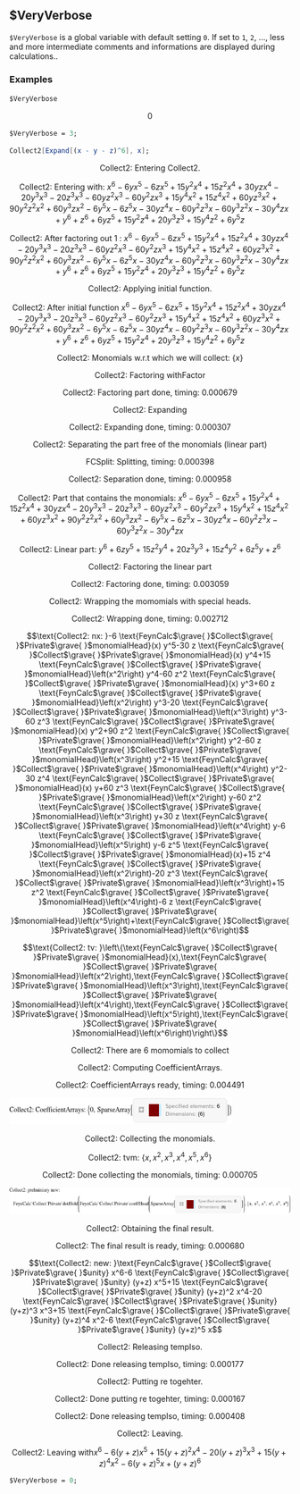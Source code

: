 ##  $VeryVerbose 

`$VeryVerbose` is a global variable with default setting `0`. If set to `1`, `2`, ..., less and more intermediate comments and informations are displayed during calculations..

###  Examples 

```mathematica
$VeryVerbose
```

$$0$$

```mathematica
$VeryVerbose = 3;
```

```mathematica
Collect2[Expand[(x - y - z)^6], x];
```

$$\text{Collect2: Entering Collect2.}$$

$$\text{Collect2: Entering with: }x^6-6 y x^5-6 z x^5+15 y^2 x^4+15 z^2 x^4+30 y z x^4-20 y^3 x^3-20 z^3 x^3-60 y z^2 x^3-60 y^2 z x^3+15 y^4 x^2+15 z^4 x^2+60 y z^3 x^2+90 y^2 z^2 x^2+60 y^3 z x^2-6 y^5 x-6 z^5 x-30 y z^4 x-60 y^2 z^3 x-60 y^3 z^2 x-30 y^4 z x+y^6+z^6+6 y z^5+15 y^2 z^4+20 y^3 z^3+15 y^4 z^2+6 y^5 z$$

$$\text{Collect2: After factoring out }1\text{ : }x^6-6 y x^5-6 z x^5+15 y^2 x^4+15 z^2 x^4+30 y z x^4-20 y^3 x^3-20 z^3 x^3-60 y z^2 x^3-60 y^2 z x^3+15 y^4 x^2+15 z^4 x^2+60 y z^3 x^2+90 y^2 z^2 x^2+60 y^3 z x^2-6 y^5 x-6 z^5 x-30 y z^4 x-60 y^2 z^3 x-60 y^3 z^2 x-30 y^4 z x+y^6+z^6+6 y z^5+15 y^2 z^4+20 y^3 z^3+15 y^4 z^2+6 y^5 z$$

$$\text{Collect2: Applying initial function.}$$

$$\text{Collect2: After initial function }x^6-6 y x^5-6 z x^5+15 y^2 x^4+15 z^2 x^4+30 y z x^4-20 y^3 x^3-20 z^3 x^3-60 y z^2 x^3-60 y^2 z x^3+15 y^4 x^2+15 z^4 x^2+60 y z^3 x^2+90 y^2 z^2 x^2+60 y^3 z x^2-6 y^5 x-6 z^5 x-30 y z^4 x-60 y^2 z^3 x-60 y^3 z^2 x-30 y^4 z x+y^6+z^6+6 y z^5+15 y^2 z^4+20 y^3 z^3+15 y^4 z^2+6 y^5 z$$

$$\text{Collect2: Monomials w.r.t which we will collect: }\{x\}$$

$$\text{Collect2: Factoring with}\text{Factor}$$

$$\text{Collect2: Factoring part done, timing: }0.000679$$

$$\text{Collect2: Expanding}$$

$$\text{Collect2: Expanding done, timing: }0.000307$$

$$\text{Collect2: Separating the part free of the monomials (linear part)}$$

$$\text{FCSplit: Splitting, timing: }0.000398$$

$$\text{Collect2: Separation done, timing: }0.000958$$

$$\text{Collect2: Part that contains the monomials: }x^6-6 y x^5-6 z x^5+15 y^2 x^4+15 z^2 x^4+30 y z x^4-20 y^3 x^3-20 z^3 x^3-60 y z^2 x^3-60 y^2 z x^3+15 y^4 x^2+15 z^4 x^2+60 y z^3 x^2+90 y^2 z^2 x^2+60 y^3 z x^2-6 y^5 x-6 z^5 x-30 y z^4 x-60 y^2 z^3 x-60 y^3 z^2 x-30 y^4 z x$$

$$\text{Collect2: Linear part: }y^6+6 z y^5+15 z^2 y^4+20 z^3 y^3+15 z^4 y^2+6 z^5 y+z^6$$

$$\text{Collect2: Factoring the linear part}$$

$$\text{Collect2: Factoring done, timing: }0.003059$$

$$\text{Collect2: Wrapping the momomials with special heads.}$$

$$\text{Collect2: Wrapping done, timing: }0.002712$$

$$\text{Collect2: nx: }-6 \text{FeynCalc$\grave{ }$Collect$\grave{ }$Private$\grave{ }$monomialHead}(x) y^5-30 z \text{FeynCalc$\grave{ }$Collect$\grave{ }$Private$\grave{ }$monomialHead}(x) y^4+15 \text{FeynCalc$\grave{ }$Collect$\grave{ }$Private$\grave{ }$monomialHead}\left(x^2\right) y^4-60 z^2 \text{FeynCalc$\grave{ }$Collect$\grave{ }$Private$\grave{ }$monomialHead}(x) y^3+60 z \text{FeynCalc$\grave{ }$Collect$\grave{ }$Private$\grave{ }$monomialHead}\left(x^2\right) y^3-20 \text{FeynCalc$\grave{ }$Collect$\grave{ }$Private$\grave{ }$monomialHead}\left(x^3\right) y^3-60 z^3 \text{FeynCalc$\grave{ }$Collect$\grave{ }$Private$\grave{ }$monomialHead}(x) y^2+90 z^2 \text{FeynCalc$\grave{ }$Collect$\grave{ }$Private$\grave{ }$monomialHead}\left(x^2\right) y^2-60 z \text{FeynCalc$\grave{ }$Collect$\grave{ }$Private$\grave{ }$monomialHead}\left(x^3\right) y^2+15 \text{FeynCalc$\grave{ }$Collect$\grave{ }$Private$\grave{ }$monomialHead}\left(x^4\right) y^2-30 z^4 \text{FeynCalc$\grave{ }$Collect$\grave{ }$Private$\grave{ }$monomialHead}(x) y+60 z^3 \text{FeynCalc$\grave{ }$Collect$\grave{ }$Private$\grave{ }$monomialHead}\left(x^2\right) y-60 z^2 \text{FeynCalc$\grave{ }$Collect$\grave{ }$Private$\grave{ }$monomialHead}\left(x^3\right) y+30 z \text{FeynCalc$\grave{ }$Collect$\grave{ }$Private$\grave{ }$monomialHead}\left(x^4\right) y-6 \text{FeynCalc$\grave{ }$Collect$\grave{ }$Private$\grave{ }$monomialHead}\left(x^5\right) y-6 z^5 \text{FeynCalc$\grave{ }$Collect$\grave{ }$Private$\grave{ }$monomialHead}(x)+15 z^4 \text{FeynCalc$\grave{ }$Collect$\grave{ }$Private$\grave{ }$monomialHead}\left(x^2\right)-20 z^3 \text{FeynCalc$\grave{ }$Collect$\grave{ }$Private$\grave{ }$monomialHead}\left(x^3\right)+15 z^2 \text{FeynCalc$\grave{ }$Collect$\grave{ }$Private$\grave{ }$monomialHead}\left(x^4\right)-6 z \text{FeynCalc$\grave{ }$Collect$\grave{ }$Private$\grave{ }$monomialHead}\left(x^5\right)+\text{FeynCalc$\grave{ }$Collect$\grave{ }$Private$\grave{ }$monomialHead}\left(x^6\right)$$

$$\text{Collect2: tv: }\left\{\text{FeynCalc$\grave{ }$Collect$\grave{ }$Private$\grave{ }$monomialHead}(x),\text{FeynCalc$\grave{ }$Collect$\grave{ }$Private$\grave{ }$monomialHead}\left(x^2\right),\text{FeynCalc$\grave{ }$Collect$\grave{ }$Private$\grave{ }$monomialHead}\left(x^3\right),\text{FeynCalc$\grave{ }$Collect$\grave{ }$Private$\grave{ }$monomialHead}\left(x^4\right),\text{FeynCalc$\grave{ }$Collect$\grave{ }$Private$\grave{ }$monomialHead}\left(x^5\right),\text{FeynCalc$\grave{ }$Collect$\grave{ }$Private$\grave{ }$monomialHead}\left(x^6\right)\right\}$$

$$\text{Collect2: There are }6\text{ momomials to collect}$$

$$\text{Collect2: Computing CoefficientArrays.}$$

$$\text{Collect2: CoefficientArrays ready, timing: }0.004491$$

![1fqy7jqjvvk1u](img/1fqy7jqjvvk1u.png)

$$\text{Collect2: Collecting the monomials.}$$

$$\text{Collect2: tvm: }\left\{x,x^2,x^3,x^4,x^5,x^6\right\}$$

$$\text{Collect2: Done collecting the monomials, timing: }0.000705$$

![0gyiguncykrsk](img/0gyiguncykrsk.png)

$$\text{Collect2: Obtaining the final result.}$$

$$\text{Collect2: The final result is ready, timing: }0.000680$$

$$\text{Collect2: new: }\text{FeynCalc$\grave{ }$Collect$\grave{ }$Private$\grave{ }$unity} x^6-6 \text{FeynCalc$\grave{ }$Collect$\grave{ }$Private$\grave{ }$unity} (y+z) x^5+15 \text{FeynCalc$\grave{ }$Collect$\grave{ }$Private$\grave{ }$unity} (y+z)^2 x^4-20 \text{FeynCalc$\grave{ }$Collect$\grave{ }$Private$\grave{ }$unity} (y+z)^3 x^3+15 \text{FeynCalc$\grave{ }$Collect$\grave{ }$Private$\grave{ }$unity} (y+z)^4 x^2-6 \text{FeynCalc$\grave{ }$Collect$\grave{ }$Private$\grave{ }$unity} (y+z)^5 x$$

$$\text{Collect2: Releasing tempIso.}$$

$$\text{Collect2: Done releasing tempIso, timing: }0.000177$$

$$\text{Collect2: Putting re togehter.}$$

$$\text{Collect2: Done putting re togehter, timing: }0.000167$$

$$\text{Collect2: Done releasing tempIso, timing: }0.000408$$

$$\text{Collect2: Leaving.}$$

$$\text{Collect2: Leaving with}x^6-6 (y+z) x^5+15 (y+z)^2 x^4-20 (y+z)^3 x^3+15 (y+z)^4 x^2-6 (y+z)^5 x+(y+z)^6$$

```mathematica
$VeryVerbose = 0;
```